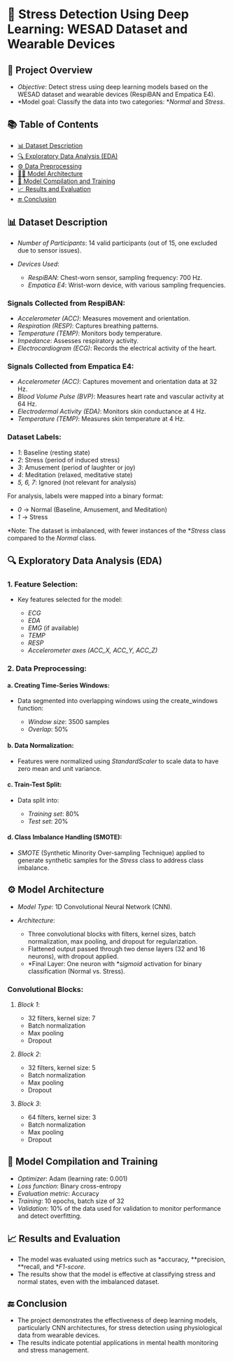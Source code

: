 
# 🧠 Stress Detection Using Deep Learning: WESAD Dataset and Wearable Devices

## 📄 Project Overview

* *Objective*: Detect stress using deep learning models based on the WESAD dataset and wearable devices (RespiBAN and Empatica E4).
* *Model goal: Classify the data into two categories: **Normal* and *Stress*.

## 📚 Table of Contents

* [📊 Dataset Description](#dataset-description)
* [🔍 Exploratory Data Analysis (EDA)](#exploratory-data-analysis-eda)
* [⚙ Data Preprocessing](#data-preprocessing)
* [🧑‍💻 Model Architecture](#model-architecture)
* [🚀 Model Compilation and Training](#model-compilation-and-training)
* [📈 Results and Evaluation](#results-and-evaluation)
* [🔚 Conclusion](#conclusion)

## 📊 Dataset Description

* *Number of Participants*: 14 valid participants (out of 15, one excluded due to sensor issues).
* *Devices Used*:

  * *RespiBAN*: Chest-worn sensor, sampling frequency: 700 Hz.
  * *Empatica E4*: Wrist-worn device, with various sampling frequencies.

### Signals Collected from RespiBAN:

* *Accelerometer (ACC)*: Measures movement and orientation.
* *Respiration (RESP)*: Captures breathing patterns.
* *Temperature (TEMP)*: Monitors body temperature.
* *Impedance*: Assesses respiratory activity.
* *Electrocardiogram (ECG)*: Records the electrical activity of the heart.

### Signals Collected from Empatica E4:

* *Accelerometer (ACC)*: Captures movement and orientation data at 32 Hz.
* *Blood Volume Pulse (BVP)*: Measures heart rate and vascular activity at 64 Hz.
* *Electrodermal Activity (EDA)*: Monitors skin conductance at 4 Hz.
* *Temperature (TEMP)*: Measures skin temperature at 4 Hz.

### Dataset Labels:

* *1*: Baseline (resting state)
* *2*: Stress (period of induced stress)
* *3*: Amusement (period of laughter or joy)
* *4*: Meditation (relaxed, meditative state)
* *5, 6, 7*: Ignored (not relevant for analysis)

For analysis, labels were mapped into a binary format:

* *0* → Normal (Baseline, Amusement, and Meditation)
* *1* → Stress

*Note: The dataset is imbalanced, with fewer instances of the **Stress* class compared to the *Normal* class.

## 🔍 Exploratory Data Analysis (EDA)

### 1. Feature Selection:

* Key features selected for the model:

  * *ECG*
  * *EDA*
  * *EMG* (if available)
  * *TEMP*
  * *RESP*
  * *Accelerometer axes (ACC\_X, ACC\_Y, ACC\_Z)*

### 2. Data Preprocessing:

#### a. Creating Time-Series Windows:

* Data segmented into overlapping windows using the create_windows function:

  * *Window size*: 3500 samples
  * *Overlap*: 50%

#### b. Data Normalization:

* Features were normalized using *StandardScaler* to scale data to have zero mean and unit variance.

#### c. Train-Test Split:

* Data split into:

  * *Training set*: 80%
  * *Test set*: 20%

#### d. Class Imbalance Handling (SMOTE):

* *SMOTE* (Synthetic Minority Over-sampling Technique) applied to generate synthetic samples for the *Stress* class to address class imbalance.

## ⚙ Model Architecture

* *Model Type*: 1D Convolutional Neural Network (CNN).
* *Architecture*:

  * Three convolutional blocks with filters, kernel sizes, batch normalization, max pooling, and dropout for regularization.
  * Flattened output passed through two dense layers (32 and 16 neurons), with dropout applied.
  * *Final Layer: One neuron with **sigmoid* activation for binary classification (Normal vs. Stress).

### Convolutional Blocks:

1. *Block 1*:

   * 32 filters, kernel size: 7
   * Batch normalization
   * Max pooling
   * Dropout

2. *Block 2*:

   * 32 filters, kernel size: 5
   * Batch normalization
   * Max pooling
   * Dropout

3. *Block 3*:

   * 64 filters, kernel size: 3
   * Batch normalization
   * Max pooling
   * Dropout

## 🚀 Model Compilation and Training

* *Optimizer*: Adam (learning rate: 0.001)
* *Loss function*: Binary cross-entropy
* *Evaluation metric*: Accuracy
* *Training*: 10 epochs, batch size of 32
* *Validation*: 10% of the data used for validation to monitor performance and detect overfitting.

## 📈 Results and Evaluation

* The model was evaluated using metrics such as *accuracy, **precision, **recall, and **F1-score*.
* The results show that the model is effective at classifying stress and normal states, even with the imbalanced dataset.

## 🔚 Conclusion

* The project demonstrates the effectiveness of deep learning models, particularly CNN architectures, for stress detection using physiological data from wearable devices.
* The results indicate potential applications in mental health monitoring and stress management.
